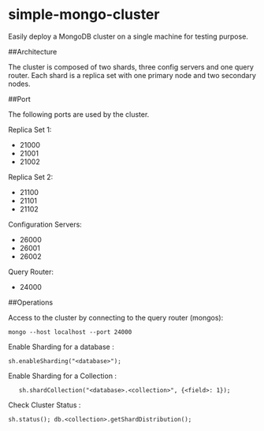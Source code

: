 simple-mongo-cluster
====================

Easily deploy a MongoDB cluster on a single machine for testing purpose.

##Architecture

The cluster is composed of two shards, three config servers and one query router.
Each shard is a replica set with one primary node and two secondary nodes.

##Port

The following ports are used by the cluster.

Replica Set 1:
* 21000
* 21001
* 21002

Replica Set 2:
* 21100
* 21101
* 21102

Configuration Servers:
* 26000
* 26001
* 26002

Query Router:
* 24000

##Operations

Access to the cluster by connecting to the query router (mongos):

`
    mongo --host localhost --port 24000
`

Enable Sharding for a database :

`
    sh.enableSharding("<database>");
`

Enable Sharding for a Collection :

`   
    sh.shardCollection("<database>.<collection>", {<field>: 1});
`

Check Cluster Status :

`
    sh.status();
    db.<collection>.getShardDistribution();
`
